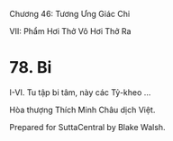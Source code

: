  

Chương 46: Tương Ưng Giác Chi

VII: Phẩm Hơi Thở Vô Hơi Thở Ra

# 78\. Bi

I-VI. Tu tập bi tâm, này các Tỷ-kheo …

Hòa thượng Thích Minh Châu dịch Việt.

Prepared for SuttaCentral by Blake Walsh.
